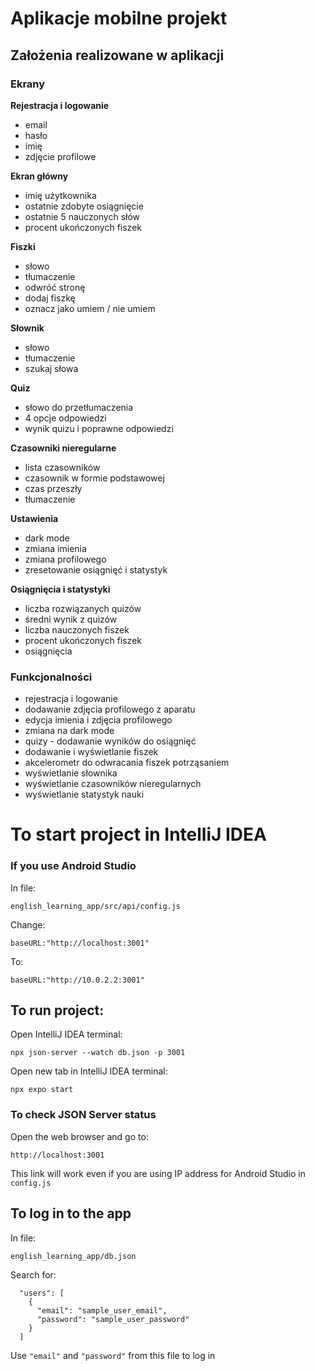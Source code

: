 # Aplikacje mobilne projekt

## Założenia realizowane w aplikacji

### Ekrany

**Rejestracja i logowanie**

- email
- hasło
- imię
- zdjęcie profilowe

**Ekran główny**

- imię użytkownika
- ostatnie zdobyte osiągnięcie
- ostatnie 5 nauczonych słów
- procent ukończonych fiszek

**Fiszki**

- słowo
- tłumaczenie
- odwróć stronę
- dodaj fiszkę
- oznacz jako umiem / nie umiem

**Słownik**

- słowo
- tłumaczenie
- szukaj słowa

**Quiz**

- słowo do przetłumaczenia
- 4 opcje odpowiedzi
- wynik quizu i poprawne odpowiedzi

**Czasowniki nieregularne**

- lista czasowników
- czasownik w formie podstawowej
- czas przeszły
- tłumaczenie

**Ustawienia**

- dark mode
- zmiana imienia
- zmiana profilowego
- zresetowanie osiągnięć i statystyk

**Osiągnięcia i statystyki**

- liczba rozwiązanych quizów
- średni wynik z quizów
- liczba nauczonych fiszek
- procent ukończonych fiszek
- osiągnięcia

### Funkcjonalności

- rejestracja i logowanie
- dodawanie zdjęcia profilowego z aparatu
- edycja imienia i zdjęcia profilowego
- zmiana na dark mode
- quizy - dodawanie wyników do osiągnięć
- dodawanie i wyświetlanie fiszek
- akcelerometr do odwracania fiszek potrząsaniem
- wyświetlanie słownika
- wyświetlanie czasowników nieregularnych
- wyświetlanie statystyk nauki



# To start project in IntelliJ IDEA

### If you use Android Studio

In file:
```
english_learning_app/src/api/config.js
```

Change:
```
baseURL:"http://localhost:3001"
```

To:
```
baseURL:"http://10.0.2.2:3001"
```

## To run project:

Open IntelliJ IDEA terminal:
```
npx json-server --watch db.json -p 3001
```

Open new tab in IntelliJ IDEA terminal:
```
npx expo start
```

### To check JSON Server status

Open the web browser and go to:
```
http://localhost:3001
```
This link will work even if you are using IP address for Android Studio in ```config.js```

## To log in to the app

In file:
```
english_learning_app/db.json
```

Search for:
```
  "users": [
    {
      "email": "sample_user_email",
      "password": "sample_user_password"
    }
  ]
```

Use ```"email"``` and ```"password"``` from this file to log in
